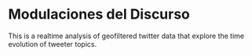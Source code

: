 # Modulaciones del Discurso

This is a realtime analysis of geofiltered twitter data that explore the time evolution of tweeter topics.